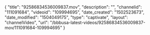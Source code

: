 {
    "title": "92586834536009837.mov",
    "description": "",
    "channelid": "111091684",
    "videoid": "109994695",
    "date_created": "1502523673",
    "date_modified": "1504049175",
    "type": "captivate",
    "layout": "channelVideo",
    "url": "\/bbbusa-latest-videos\/92586834536009837-mov\/111091684-109994695"
}